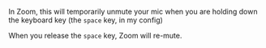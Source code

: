 In Zoom, this will temporarily unmute your mic when you are holding down the keyboard key (the `space` key, in my config)

When you release the `space` key, Zoom will re-mute.
